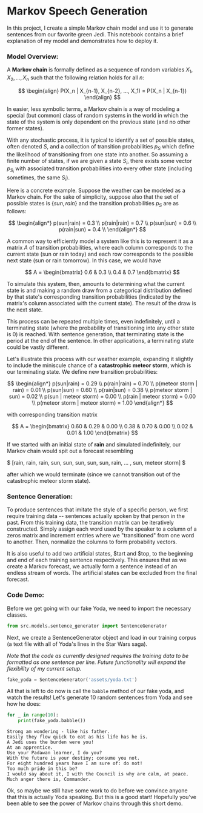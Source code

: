 # Markov Speech Generation

In this project, I create a simple Markov chain model and use it to generate sentences from our favorite green Jedi. This notebook contains a brief explanation of my model 
and demonstrates how to deploy it.

### Model Overview:

A **Markov chain** is formally defined as a sequence of random variables $X_1, X_2, ..., X_n$ such that the following relation holds for all $n$:

$$
\begin{align}
    P(X_n | X_{n-1}, X_{n-2}, ..., X_1) = P(X_n | X_{n-1})
\end{align}
$$

In easier, less symbolic terms, a Markov chain is a way of modeling a special (but common) class of random systems in the world in which the state of the system is only dependent on the previous state (and no other former states).

With any stochastic process, it is typical to identify a set of possible states, often denoted $S$, and a collection of transition probabilities $p_S$ which define the likelihood of transitioning from one state into another. So assuming a finite number of states, if we are given a state $S_i$, there exists some vector $p_{S_i}$ with associated transition probabilities into every other state (including sometimes, the same $S_i$).

Here is a concrete example. Suppose the weather can be modeled as a Markov chain. For the sake of simplicity, suppose also that the set of possible states is $\{sun, rain\}$ and the transition probabilities $p_S$ are as follows:

$$
\begin{align*}
    p(sun|rain) = 0.3 \\
    p(rain|rain) = 0.7 \\ 
    p(sun|sun) = 0.6 \\
    p(rain|sun) = 0.4 \\
\end{align*}
$$

A common way to efficiently model a system like this is to represent it as a matrix $A$ of transition probabilities, where each column corresponds to the current state (sun or rain today) and each row corresponds to the possible next state (sun or rain tomorrow). In this case, we would have

$$
A =
\begin{bmatrix}
0.6 & 0.3 \\
0.4 & 0.7
\end{bmatrix}
$$

To simulate this system, then, amounts to determining what the current state is and making a random draw from a categorical distribution defined by that state's corresponding transition probabilities (indicated by the matrix's column associated with the current state). The result of the draw is the next state.

This process can be repeated multiple times, even indefinitely, until a terminating state (where the probability of transitioning into any other state is 0) is reached. With sentence generation, that terminating state is the period at the end of the sentence. In other applications, a terminating state could be vastly different.

Let's illustrate this process with our weather example, expanding it slightly to include the miniscule chance of a **catastrophic meteor storm**, which is our terminating state. We define new transition probabilities:

$$
\begin{align*}
    p(sun|rain) = 0.29 \\
    p(rain|rain) = 0.70 \\
    p(meteor storm | rain) = 0.01 \\
    p(sun|sun) = 0.60 \\
    p(rain|sun) = 0.38 \\
    p(meteor storm | sun) = 0.02 \\
    p(sun | meteor storm) = 0.00 \\
    p(rain | meteor storm) = 0.00 \\
    p(meteor storm | meteor storm) = 1.00
\end{align*}
$$

with corresponding transition matrix

$$
A =
\begin{bmatrix}
0.60 & 0.29 & 0.00 \\
0.38 & 0.70 & 0.00 \\
0.02 & 0.01 & 1.00
\end{bmatrix}
$$

If we started with an initial state of **rain** and simulated indefinitely, our Markov chain would spit out a forecast resembling

$ [rain, rain, rain, sun, sun, sun, sun, sun, rain, ... , sun, meteor storm] $

after which we would terminate (since we cannot transition out of the catastrophic meteor storm state).

### Sentence Generation:

To produce sentences that imitate the style of a specific person, we first require training data -- sentences actually spoken by that person in the past. From this training data, the transition matrix can be iteratively constructed. Simply assign each word used by the speaker to a column of a zeros matrix and increment entries where we "transitioned" from one word to another. Then, normalize the columns to form probability vectors. 

It is also useful to add two artificial states, $tart and $top, to the beginning and end of each training sentence respectively. This ensures that as we create a Markov forecast, we actually form a sentence instead of an endless stream of words. The artificial states can be excluded from the final forecast.

### Code Demo:

Before we get going with our fake Yoda, we need to import the necessary classes.

```python
from src.models.sentence_generator import SentenceGenerator
```

Next, we create a SentenceGenerator object and load in our training corpus (a text file with all of Yoda's lines in the Star Wars saga). 

*Note that the code as currently designed requires the training data to be formatted as one sentence per line. Future functionality will expand the flexibility of my current setup.*

```python
fake_yoda = SentenceGenerator('assets/yoda.txt')
```


All that is left to do now is call the `babble` method of our fake yoda, and watch the results! Let's generate 10 random sentences from Yoda and see how he does:

```python
for _ in range(10):
    print(fake_yoda.babble())
```

```
Strong am wondering - like his father.
Easily they flow quick to eat as his life has he is.
A Jedi uses the burden were you!
At an apprentice.
Use your Padawan learner, I do you?
With the future is your destiny; consume you not.
For eight hundred years have I am sure of: do not!
Too much pride in this be?
I would say about it, I with the Council is why are calm, at peace.
Much anger there is, Commander.
```

Ok, so maybe we still have some work to do before we convince anyone that this is actually Yoda speaking. But this is a good start! Hopefully you've been able to see the power of Markov chains through this short demo.
